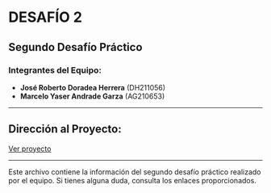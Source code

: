 # **DESAFÍO 2**

## **Segundo Desafío Práctico**

### **Integrantes del Equipo:**

- **José Roberto Doradea Herrera** (DH211056)
- **Marcelo Yaser Andrade Garza** (AG210653)

---


## **Dirección al Proyecto:**
[Ver proyecto](https://snack.expo.dev/@doradea14/desafiopractico2?platform=ios)

---

Este archivo contiene la información del segundo desafío práctico realizado por el equipo. Si tienes alguna duda, consulta los enlaces proporcionados.

